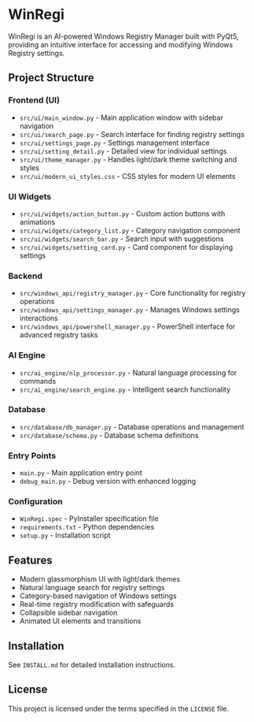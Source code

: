 # WinRegi

WinRegi is an AI-powered Windows Registry Manager built with PyQt5, providing an intuitive interface for accessing and modifying Windows Registry settings.

## Project Structure

### Frontend (UI)
- `src/ui/main_window.py` - Main application window with sidebar navigation
- `src/ui/search_page.py` - Search interface for finding registry settings
- `src/ui/settings_page.py` - Settings management interface
- `src/ui/setting_detail.py` - Detailed view for individual settings
- `src/ui/theme_manager.py` - Handles light/dark theme switching and styles
- `src/ui/modern_ui_styles.css` - CSS styles for modern UI elements

### UI Widgets
- `src/ui/widgets/action_button.py` - Custom action buttons with animations
- `src/ui/widgets/category_list.py` - Category navigation component
- `src/ui/widgets/search_bar.py` - Search input with suggestions
- `src/ui/widgets/setting_card.py` - Card component for displaying settings

### Backend
- `src/windows_api/registry_manager.py` - Core functionality for registry operations
- `src/windows_api/settings_manager.py` - Manages Windows settings interactions
- `src/windows_api/powershell_manager.py` - PowerShell interface for advanced registry tasks

### AI Engine
- `src/ai_engine/nlp_processor.py` - Natural language processing for commands
- `src/ai_engine/search_engine.py` - Intelligent search functionality

### Database
- `src/database/db_manager.py` - Database operations and management
- `src/database/schema.py` - Database schema definitions

### Entry Points
- `main.py` - Main application entry point
- `debug_main.py` - Debug version with enhanced logging

### Configuration
- `WinRegi.spec` - PyInstaller specification file
- `requirements.txt` - Python dependencies
- `setup.py` - Installation script

## Features

- Modern glassmorphism UI with light/dark themes
- Natural language search for registry settings
- Category-based navigation of Windows settings
- Real-time registry modification with safeguards
- Collapsible sidebar navigation
- Animated UI elements and transitions

## Installation

See `INSTALL.md` for detailed installation instructions.

## License

This project is licensed under the terms specified in the `LICENSE` file.